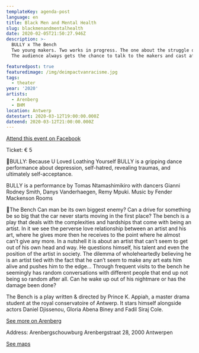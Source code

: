 ```yaml
---
templateKey: agenda-post
language: en
title: Black Men and Mental Health
slug: blackmenandmentalhealth
date: 2020-02-05T21:50:27.946Z
description: >-
  BULLY x The Bench
  Two young makers. Two works in progress. The one about the struggle of an artist and his art. The other about depression and traumas with a search for self-acceptance.
  The audience always gets the chance to talk to the makers and cast after the show.

featuredpost: true
featuredimage: /img/deimpactvanracisme.jpg
tags:
  - theater
year: '2020'
artists:
  - Arenberg
  - BHM
location: Antwerp
datestart: 2020-03-12T19:00:00.000Z
dateend: 2020-03-12T21:00:00.000Z
---
```

[Attend this event on Facebook](https://www.facebook.com/events/190631712020468/)

Ticket: € 5

📖BULLY: Because U Loved Loathing Yourself
BULLY is a gripping dance performance about depression, self-hatred, revealing traumas, and ultimately self-acceptance.

BULLY is a performance by Tomas Ntamashimikiro with dancers Gianni Rodney Smith, Danys Vanderhaegen, Remy Mpuki.
Music by Fender Mackenson Rooms

📖The Bench
Can man be its own biggest enemy? Can a drive for something be so big that the car never starts moving in the first place? The bench is a play that deals with the complexities and
hardships that come with being an artist. In it we see the perverse love relationship between an artist and his art, where he gives more then he receives to the point where he almost can’t give any more. In a nutshell it is about an artist that can’t seem to get out of his own head and way. He questions himself, his talent and even the position of the artist in society. The dilemma of wholeheartedly believing he is an artist tied with the fact that he can’t seem to make any art eats him alive and pushes him to the edge… Through frequent visits to the bench he seemingly has random conversations with different people that end up not being so random after all. Can he wake up out of his nightmare or has the damage been done?

The Bench is a play written & directed by Prince K. Appiah, a master drama student at the royal conservatoire of Antwerp.
It stars himself alongside actors Daniel Djissenou, Gloria Abena
Biney and Fadil Siraj Cole.


[See more on Arenberg](https://www.arenbergschouwburg.be/programma/detail/the-bench--bully?fbclid=IwAR0F3HESSHhl4faiKz2TjGmmFcKjVTYwfbTwUjl_GIRlTWjwjUr_u48tLR0)

Address: Arenbergschouwburg
Arenbergstraat 28, 2000 Antwerpen

[See maps](https://goo.gl/maps/abwDF5CtHsfzz2UZ6)
